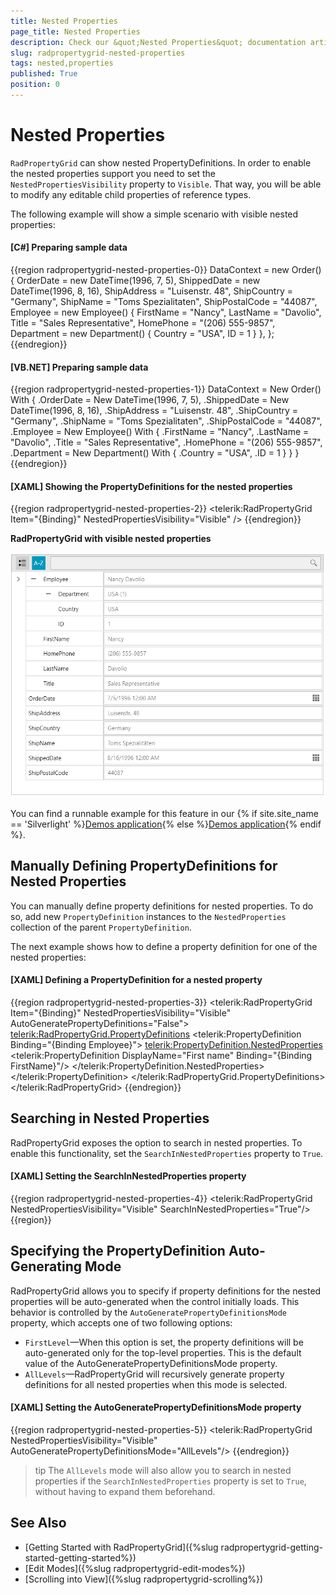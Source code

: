 ```yaml
---
title: Nested Properties
page_title: Nested Properties
description: Check our &quot;Nested Properties&quot; documentation article for the RadPropertyGrid {{ site.framework_name }} control.
slug: radpropertygrid-nested-properties
tags: nested,properties
published: True
position: 0
---
```


# Nested Properties

`RadPropertyGrid` can show nested PropertyDefinitions. In order to enable the nested properties support you need to set the `NestedPropertiesVisibility` property to `Visible`. That way, you will be able to modify any editable child properties of reference types.

The following example will show a simple scenario with visible nested properties:

#### __[C#] Preparing sample data__
{{region radpropertygrid-nested-properties-0}}
	DataContext = new Order()
	{
	    OrderDate = new DateTime(1996, 7, 5),
	    ShippedDate = new DateTime(1996, 8, 16),
	    ShipAddress = "Luisenstr. 48",
	    ShipCountry = "Germany",
	    ShipName = "Toms Spezialitaten",
	    ShipPostalCode = "44087",
	    Employee = new Employee()
	    {
	        FirstName = "Nancy",
	        LastName = "Davolio",
	        Title = "Sales Representative",
	        HomePhone = "(206) 555-9857",
	        Department = new Department()
	        {
	            Country = "USA",
	            ID = 1
	        }
	    },
	};
{{endregion}}

#### __[VB.NET] Preparing sample data__
{{region radpropertygrid-nested-properties-1}}
	DataContext = New Order() With {
	    .OrderDate = New DateTime(1996, 7, 5),
	    .ShippedDate = New DateTime(1996, 8, 16),
	    .ShipAddress = "Luisenstr. 48",
	    .ShipCountry = "Germany",
	    .ShipName = "Toms Spezialitaten",
	    .ShipPostalCode = "44087",
	    .Employee = New Employee() With {
	        .FirstName = "Nancy",
	        .LastName = "Davolio",
	        .Title = "Sales Representative",
	        .HomePhone = "(206) 555-9857",
	        .Department = New Department() With {
	            .Country = "USA",
	            .ID = 1
	        }
	    }
	}
{{endregion}}

#### __[XAML] Showing the PropertyDefinitions for the nested properties__
{{region radpropertygrid-nested-properties-2}}
	<telerik:RadPropertyGrid Item="{Binding}" NestedPropertiesVisibility="Visible" />
{{endregion}}

__RadPropertyGrid with visible nested properties__

![RadPropertyGrid with visible nested properties](images/radpropertygrid-features-nested-properties-0.png)

You can find a runnable example for this feature in our {% if site.site_name == 'Silverlight' %}[Demos application](https://demos.telerik.com/silverlight/#PropertyGrid/NestedPropertyDefinitions){% else %}[Demos application](https://demos.telerik.com/wpf/#PropertyGrid/NestedPropertyDefinitions){% endif %}.

## Manually Defining PropertyDefinitions for Nested Properties

You can manually define property definitions for nested properties. To do so, add new `PropertyDefinition` instances to the `NestedProperties` collection of the parent `PropertyDefinition`.

The next example shows how to define a property definition for one of the nested properties:

#### __[XAML] Defining a PropertyDefinition for a nested property__
{{region radpropertygrid-nested-properties-3}}
	<telerik:RadPropertyGrid Item="{Binding}" NestedPropertiesVisibility="Visible" AutoGeneratePropertyDefinitions="False">
	    <telerik:RadPropertyGrid.PropertyDefinitions>
	        <telerik:PropertyDefinition Binding="{Binding Employee}">
	            <telerik:PropertyDefinition.NestedProperties>
	                <telerik:PropertyDefinition DisplayName="First name" Binding="{Binding FirstName}"/>
	            </telerik:PropertyDefinition.NestedProperties>
	        </telerik:PropertyDefinition>
	    </telerik:RadPropertyGrid.PropertyDefinitions>
	</telerik:RadPropertyGrid>
{{endregion}}

## Searching in Nested Properties

RadPropertyGrid exposes the option to search in nested properties. To enable this functionality, set the `SearchInNestedProperties` property to `True`.

#### __[XAML] Setting the SearchInNestedProperties property__
{{region radpropertygrid-nested-properties-4}}
	<telerik:RadPropertyGrid NestedPropertiesVisibility="Visible" SearchInNestedProperties="True"/>
{{region}}

## Specifying the PropertyDefinition Auto-Generating Mode

RadPropertyGrid allows you to specify if property definitions for the nested properties will be auto-generated when the control initially loads. This behavior is controlled by the `AutoGeneratePropertyDefinitionsMode` property, which accepts one of two following options:

* `FirstLevel`&mdash;When this option is set, the property definitions will be auto-generated only for the top-level properties. This is the default value of the AutoGeneratePropertyDefinitionsMode property.
* `AllLevels`&mdash;RadPropertyGrid will recursively generate property definitions for all nested properties when this mode is selected.

#### __[XAML] Setting the AutoGeneratePropertyDefinitionsMode property__
{{region radpropertygrid-nested-properties-5}}
	<telerik:RadPropertyGrid NestedPropertiesVisibility="Visible" AutoGeneratePropertyDefinitionsMode="AllLevels"/>
{{endregion}}

>tip The `AllLevels` mode will also allow you to search in nested properties if the `SearchInNestedProperties` property is set to `True`, without having to expand them beforehand.

## See Also
 * [Getting Started with RadPropertyGrid]({%slug radpropertygrid-getting-started-getting-started%})
 * [Edit Modes]({%slug radpropertygrid-edit-modes%})
 * [Scrolling into View]({%slug radpropertygrid-scrolling%})
